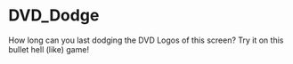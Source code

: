 # DVD_Dodge
How long can you last dodging the DVD Logos of this screen? Try it on this bullet hell (like) game!

